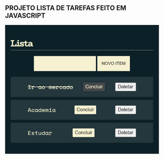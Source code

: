 ## PROJETO LISTA DE TAREFAS FEITO EM JAVASCRIPT

<img src="./assets/images/img1.jpg" alt="Lista-de-tarefa">
